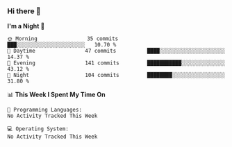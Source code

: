 ### Hi there 👋

<!--START_SECTION:waka-->
**I'm a Night 🦉** 

```text
🌞 Morning                35 commits          ███░░░░░░░░░░░░░░░░░░░░░░   10.70 % 
🌆 Daytime                47 commits          ████░░░░░░░░░░░░░░░░░░░░░   14.37 % 
🌃 Evening                141 commits         ███████████░░░░░░░░░░░░░░   43.12 % 
🌙 Night                  104 commits         ████████░░░░░░░░░░░░░░░░░   31.80 % 
```


📊 **This Week I Spent My Time On** 

```text
💬 Programming Languages: 
No Activity Tracked This Week

💻 Operating System: 
No Activity Tracked This Week
```


<!--END_SECTION:waka-->

<!--
**jennifershan/jennifershan** is a ✨ _special_ ✨ repository because its `README.md` (this file) appears on your GitHub profile.

Here are some ideas to get you started:

- 🔭 I’m currently working on ...
- 🌱 I’m currently learning ...
- 👯 I’m looking to collaborate on ...
- 🤔 I’m looking for help with ...
- 💬 Ask me about ...
- 📫 How to reach me: ...
- 😄 Pronouns: ...
- ⚡ Fun fact: ...
-->
